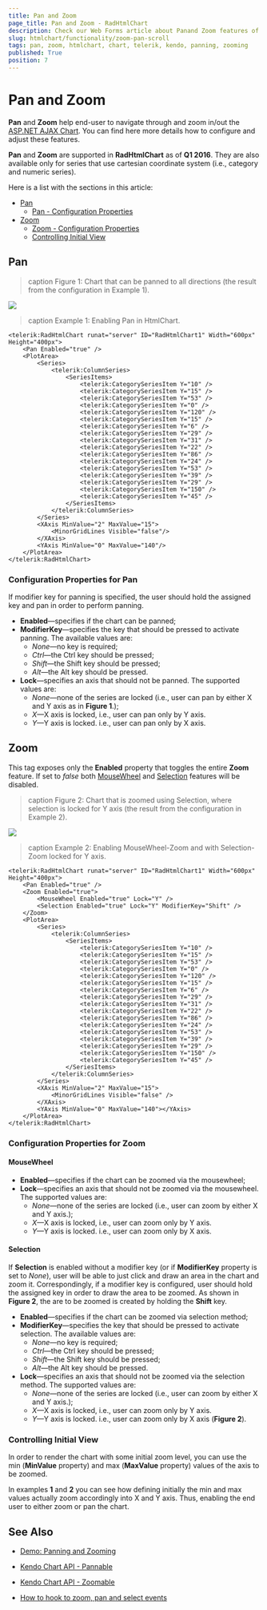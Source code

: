 ```yaml
---
title: Pan and Zoom
page_title: Pan and Zoom - RadHtmlChart
description: Check our Web Forms article about Panand Zoom features of RadHtmlChart.
slug: htmlchart/functionality/zoom-pan-scroll
tags: pan, zoom, htmlchart, chart, telerik, kendo, panning, zooming
published: True
position: 7
---
```


# Pan and Zoom

**Pan** and **Zoom** help end-user to navigate through and zoom in/out the [ASP.NET AJAX Chart](https://www.telerik.com/products/aspnet-ajax/html-chart.aspx). You can find here more details how to configure and adjust these features.

**Pan** and **Zoom** are supported in **RadHtmlChart** as of **Q1 2016**. They are also available only for series that use cartesian coordinate system (i.e., category and numeric series).

Here is a list with the sections in this article:

* [Pan](#pan)
	* [Pan - Configuration Properties](#configuration-properties-for-pan)
* [Zoom](#zoom)
	* [Zoom - Configuration Properties](#configuration-properties-for-zoom)
	* [Controlling Initial View](#controlling-initial-view)

## Pan

>caption Figure 1: Chart that can be panned to all directions (the result from the configuration in Example 1).

![](images/HtmlChart-Pan-Lock-None.png)

>caption Example 1: Enabling Pan in HtmlChart.

````ASP.NET
<telerik:RadHtmlChart runat="server" ID="RadHtmlChart1" Width="600px" Height="400px">
    <Pan Enabled="true" />
    <PlotArea>
        <Series>
            <telerik:ColumnSeries>
                <SeriesItems>
                    <telerik:CategorySeriesItem Y="10" /> 
                    <telerik:CategorySeriesItem Y="15" /> 
                    <telerik:CategorySeriesItem Y="53" /> 
                    <telerik:CategorySeriesItem Y="0" /> 
                    <telerik:CategorySeriesItem Y="120" /> 
                    <telerik:CategorySeriesItem Y="15" /> 
                    <telerik:CategorySeriesItem Y="6" /> 
                    <telerik:CategorySeriesItem Y="29" /> 
                    <telerik:CategorySeriesItem Y="31" /> 
                    <telerik:CategorySeriesItem Y="22" /> 
                    <telerik:CategorySeriesItem Y="86" /> 
                    <telerik:CategorySeriesItem Y="24" /> 
                    <telerik:CategorySeriesItem Y="53" /> 
                    <telerik:CategorySeriesItem Y="39" /> 
                    <telerik:CategorySeriesItem Y="29" /> 
                    <telerik:CategorySeriesItem Y="150" /> 
                    <telerik:CategorySeriesItem Y="45" /> 
                </SeriesItems>
            </telerik:ColumnSeries>
        </Series>
        <XAxis MinValue="2" MaxValue="15">
            <MinorGridLines Visible="false"/>
        </XAxis>
        <YAxis MinValue="0" MaxValue="140"/>
    </PlotArea>
</telerik:RadHtmlChart>
````

### Configuration Properties for Pan

If modifier key for panning is specified, the user should hold the assigned key and pan in order to perform panning.

*   **Enabled**—specifies if the chart can be panned;
*   **ModifierKey**—specifies the key that should be pressed to activate panning. The available values are:
    *   _None_—no key is required;
    *   _Ctrl_—the Ctrl key should be pressed;
    *   _Shift_—the Shift key should be pressed;
    *   _Alt_—the Alt key should be pressed.
*   **Lock**—specifies an axis that should not be panned. The supported values are:
    *   _None_—none of the series are locked (i.e., user can pan by either X and Y axis as in **Figure 1**.);
    *   _X_—X axis is locked, i.e., user can pan only by Y axis.
    *   _Y_—Y axis is locked. i.e., user can pan only by X axis.

## Zoom

This tag exposes only the **Enabled** property that toggles the entire **Zoom** feature. If set to _false_ both [MouseWheel](#mousewheel) and [Selection](#selection) features will be disabled.

>caption Figure 2: Chart that is zoomed using Selection, where selection is locked for Y axis (the result from the configuration in Example 2).

![](images/HtmlChart-Zoom-Selection.png)

>caption Example 2: Enabling MouseWheel-Zoom and with Selection-Zoom locked for Y axis.

````ASP.NET
<telerik:RadHtmlChart runat="server" ID="RadHtmlChart1" Width="600px" Height="400px">
    <Pan Enabled="true" />
    <Zoom Enabled="true">
        <MouseWheel Enabled="true" Lock="Y" />
        <Selection Enabled="true" Lock="Y" ModifierKey="Shift" />
    </Zoom>
    <PlotArea>
        <Series>
            <telerik:ColumnSeries>
                <SeriesItems>
                    <telerik:CategorySeriesItem Y="10" /> 
                    <telerik:CategorySeriesItem Y="15" /> 
                    <telerik:CategorySeriesItem Y="53" /> 
                    <telerik:CategorySeriesItem Y="0" /> 
                    <telerik:CategorySeriesItem Y="120" /> 
                    <telerik:CategorySeriesItem Y="15" /> 
                    <telerik:CategorySeriesItem Y="6" /> 
                    <telerik:CategorySeriesItem Y="29" /> 
                    <telerik:CategorySeriesItem Y="31" /> 
                    <telerik:CategorySeriesItem Y="22" /> 
                    <telerik:CategorySeriesItem Y="86" /> 
                    <telerik:CategorySeriesItem Y="24" /> 
                    <telerik:CategorySeriesItem Y="53" /> 
                    <telerik:CategorySeriesItem Y="39" /> 
                    <telerik:CategorySeriesItem Y="29" /> 
                    <telerik:CategorySeriesItem Y="150" /> 
                    <telerik:CategorySeriesItem Y="45" /> 
                </SeriesItems>
            </telerik:ColumnSeries>
        </Series>
        <XAxis MinValue="2" MaxValue="15">
            <MinorGridLines Visible="false" />
        </XAxis>
        <YAxis MinValue="0" MaxValue="140"></YAxis>
    </PlotArea>
</telerik:RadHtmlChart>
````

### Configuration Properties for Zoom

#### MouseWheel

*   **Enabled**—specifies if the chart can be zoomed via the mousewheel;
*   **Lock**—specifies an axis that should not be zoomed via the mousewheel. The supported values are:
    *   _None_—none of the series are locked (i.e., user can zoom by either X and Y axis.);
    *   _X_—X axis is locked, i.e., user can zoom only by Y axis.
    *   _Y_—Y axis is locked. i.e., user can zoom only by X axis.

#### Selection

If **Selection** is enabled without a modifier key (or if **ModifierKey** property is set to _None_), user will be able to just click and draw an area in the chart and zoom it. Correspondingly, if a modifier key is configured, user should hold the assigned key in order to draw the area to be zoomed. As shown in **Figure 2**, the are to be zoomed is created by holding the **Shift** key.
 
*   **Enabled**—specifies if the chart can be zoomed via selection method;
*   **ModifierKey**—specifies the key that should be pressed to activate selection. The available values are:
    *   _None_—no key is required;
    *   _Ctrl_—the Ctrl key should be pressed;
    *   _Shift_—the Shift key should be pressed;
    *   _Alt_—the Alt key should be pressed.
*   **Lock**—specifies an axis that should not be zoomed via the selection method. The supported values are:
    *   _None_—none of the series are locked (i.e., user can zoom by either X and Y axis.);
    *   _X_—X axis is locked, i.e., user can zoom only by Y axis.
    *   _Y_—Y axis is locked. i.e., user can zoom only by X axis (**Figure 2**).
    
### Controlling Initial View

In order to render the chart with some initial zoom level, you can use the min (**MinValue** property) and max (**MaxValue** property) values of the axis to be zoomed. 

In examples **1** and **2** you can see how defining initially the min and max values actually zoom accordingly into X and Y axis. Thus, enabling the end user to either zoom or pan the chart. 

## See Also

* [Demo: Panning and Zooming](https://demos.telerik.com/aspnet-ajax/HtmlChart/Examples/Functionality/Pan-Zoom/DefaultCS.aspx)

* [Kendo Chart API - Pannable](https://docs.telerik.com/KENDO-UI/api/javascript/dataviz/ui/chart#configuration-pannable)

* [Kendo Chart API - Zoomable](https://docs.telerik.com/KENDO-UI/api/javascript/dataviz/ui/chart#configuration-zoomable)

* [How to hook to zoom, pan and select events](https://feedback.telerik.com/Project/108/Feedback/Details/118371-add-client-side-events-for-drag-and-zoom-in-radhtmlchart)
 
